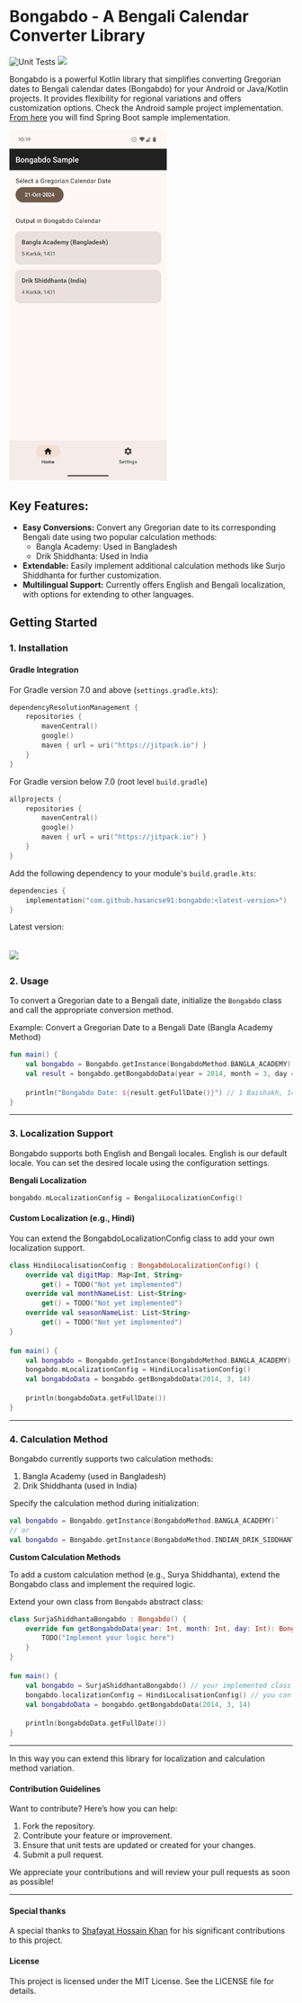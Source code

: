 # Bongabdo - A Bengali Calendar Converter Library

![Unit Tests](https://github.com/hasancse91/bongabdo/actions/workflows/github-actions.yml/badge.svg) 
[![](https://jitpack.io/v/hasancse91/bongabdo.svg)](https://jitpack.io/#hasancse91/bongabdo)

Bongabdo is a powerful Kotlin library that simplifies converting Gregorian dates to Bengali calendar dates (Bongabdo) for your Android or Java/Kotlin projects. It provides flexibility for regional variations and offers customization options. Check the Android sample project implementation. [From here](https://github.com/jamilxt/bongabdo-demo) you will find Spring Boot sample implementation.

<img src="https://raw.githubusercontent.com/hasancse91/bongabdo/main/sample_data/sample-app-screenshot.jpeg" width="280" alt="bongabdo calendar library sample"/>

## Key Features:

- **Easy Conversions:** Convert any Gregorian date to its corresponding Bengali date using two popular calculation methods:
     - Bangla Academy: Used in Bangladesh
     - Drik Shiddhanta: Used in India
- **Extendable:** Easily implement additional calculation methods like Surjo Shiddhanta for further customization.
- **Multilingual Support:** Currently offers English and Bengali localization, with options for extending to other languages.

## Getting Started

### 1. Installation

#### Gradle Integration
For Gradle version 7.0 and above (`settings.gradle.kts`):

```kotlin
dependencyResolutionManagement {
    repositories {
        mavenCentral()
        google()
        maven { url = uri("https://jitpack.io") }
    }
}
```
For Gradle version below 7.0 (root level `build.gradle`)
```kotlin
allprojects {
    repositories {
        mavenCentral()
        google()
        maven { url = uri("https://jitpack.io") }
    }
}
```
Add the following dependency to your module's `build.gradle.kts`:
```kotlin
dependencies {
    implementation("com.github.hasancse91:bongabdo:<latest-version>")
}
```
Latest version:

[![](https://jitpack.io/v/hasancse91/bongabdo.svg)](https://jitpack.io/#hasancse91/bongabdo)
-----

### 2. Usage
To convert a Gregorian date to a Bengali date, initialize the `Bongabdo` class and call the appropriate conversion method.

Example: Convert a Gregorian Date to a Bengali Date (Bangla Academy Method)
```kotlin
fun main() {
    val bongabdo = Bongabdo.getInstance(BongabdoMethod.BANGLA_ACADEMY)
    val result = bongabdo.getBongabdoData(year = 2014, month = 3, day = 14) // 14 Apr 2024
    
    println("Bongabdo Date: ${result.getFullDate()}") // 1 Baishakh, 1431
}
```
-----
### 3. Localization Support
Bongabdo supports both English and Bengali locales. English is our default locale. You can set the desired locale using the configuration settings.

**Bengali Localization**
```kotlin
bongabdo.mLocalizationConfig = BengaliLocalizationConfig()
```
#### Custom Localization (e.g., Hindi)
You can extend the BongabdoLocalizationConfig class to add your own localization support.
```kotlin
class HindiLocalisationConfig : BongabdoLocalizationConfig() {
    override val digitMap: Map<Int, String>
        get() = TODO("Not yet implemented")
    override val monthNameList: List<String>
        get() = TODO("Not yet implemented")
    override val seasonNameList: List<String>
        get() = TODO("Not yet implemented")
}

fun main() {
    val bongabdo = Bongabdo.getInstance(BongabdoMethod.BANGLA_ACADEMY)
    bongabdo.mLocalizationConfig = HindiLocalisationConfig()
    val bongabdoData = bongabdo.getBongabdoData(2014, 3, 14)

    println(bongabdoData.getFullDate())
}
```
----
### 4. Calculation Method
Bongabdo currently supports two calculation methods:
1. Bangla Academy (used in Bangladesh)
2. Drik Shiddhanta (used in India)

Specify the calculation method during initialization:
```kotlin
val bongabdo = Bongabdo.getInstance(BongabdoMethod.BANGLA_ACADEMY)`
// or 
val bongabdo = Bongabdo.getInstance(BongabdoMethod.INDIAN_DRIK_SIDDHANTA)
```
**Custom Calculation Methods**

To add a custom calculation method (e.g., Surya Shiddhanta), extend the Bongabdo class and implement the required logic.

Extend your own class from `Bongabdo` abstract class:
```kotlin
class SurjaShiddhantaBongabdo : Bongabdo() {
    override fun getBongabdoData(year: Int, month: Int, day: Int): BongabdoData {
        TODO("Implement your logic here")
    }
}

fun main() {
    val bongabdo = SurjaShiddhantaBongabdo() // your implemented class
    bongabdo.localizationConfig = HindiLocalisationConfig() // you can use your own localization class
    val bongabdoData = bongabdo.getBongabdoData(2014, 3, 14)

    println(bongabdoData.getFullDate())
}
```
----
In this way you can extend this library for localization and calculation method variation.

#### Contribution Guidelines
Want to contribute? Here’s how you can help:

1. Fork the repository.
2. Contribute your feature or improvement.
3. Ensure that unit tests are updated or created for your changes.
4. Submit a pull request.

We appreciate your contributions and will review your pull requests as soon as possible!

----

#### Special thanks 
A special thanks to [Shafayat Hossain Khan](https://www.linkedin.com/in/shafayat-hossain-khan/) for his significant contributions to this project.

#### License
This project is licensed under the MIT License. See the LICENSE file for details.
